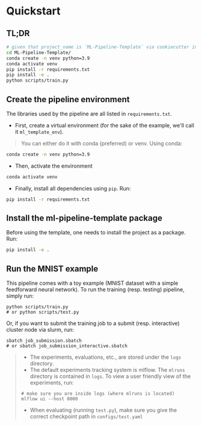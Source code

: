# Quickstart
## TL;DR
```bash
# given that project_name is `ML-Pipeline-Template` via cookiecutter installation step
cd ML-Pipeline-Template/
conda create -n venv python=3.9
conda activate venv
pip install -r requirements.txt
pip install -e .
python scripts/train.py
```

## Create the pipeline environment
The libraries used by the pipeline are all listed in `requirements.txt`.
* First, create a virtual environment (for the sake of the example, we'll call it `ml_template_env`).
> You can either do it with conda (preferred) or venv.
Using conda:
```bash
conda create -n venv python=3.9
```

* Then, activate the environment
```bash
conda activate venv
```

* Finally, install all dependencies using `pip`. Run:
```bash
pip install -r requirements.txt
 ```

## Install the ml-pipeline-template package
Before using the template, one needs to install the project as a package. Run:
```bash
pip install -e .
```
## Run the MNIST example
This pipeline comes with a toy example (MNIST dataset with a simple feedforward neural network). To run the training (resp. testing) pipeline, simply run:
```
python scripts/train.py
# or python scripts/test.py
```
Or, if you want to submit the training job to a submit (resp. interactive) cluster node via slurm, run:
```
sbatch job_submission.sbatch
# or sbatch job_submission_interactive.sbatch
```
> * The experiments, evaluations, etc., are stored under the `logs` directory.
> * The default experiments tracking system is mlflow. The `mlruns` directory is contained in `logs`. To view a user friendly view of the experiments, run:
> ```
> # make sure you are inside logs (where mlruns is located)
> mlflow ui --host 0000
> ```
> * When evaluating (running `test.py`), make sure you give the correct checkpoint path in `configs/test.yaml`
